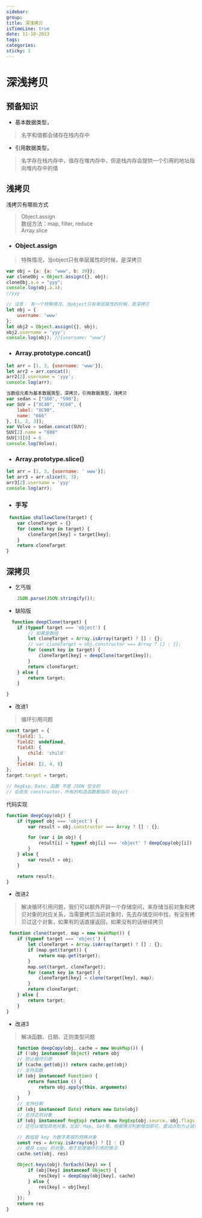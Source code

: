 ```yaml
---
sidebar:
group:
title: 深浅拷贝
isTimeLine: true
date: 11-10-2023
tags:
categories:
sticky: 1
---
```


# 深浅拷贝

## 预备知识

- 基本数据类型，

> 名字和值都会储存在栈内存中

- 引用数据类型，

> 名字存在栈内存中，值存在堆内存中，但是栈内存会提供一个引用的地址指向堆内存中的值

## 浅拷贝

浅拷贝有哪些方式

> Object.assign  
> 数组方法：map, filter, reduce     
> Array.slice

- ### Object.assign

> 特殊情况，当object只有单层属性的时候，是深拷贝

```js
var obj = {a: {a: "www", b: 39}};
var cloneObj = Object.assign({}, obj);
cloneObj.a.a = "yyy";
console.log(obj.a.a);
//yyy

// 注意： 有一个特殊情况，当object只有单层属性的时候，是深拷贝
let obj = {
    username: 'www'
};
let obj2 = Object.assign({}, obj);
obj2.username = 'yyy';
console.log(obj); //{username: "www"}
```

- ### Array.prototype.concat()

```js
let arr = [1, 3, {username: 'www'}];
let arr2 = arr.concat();
arr2[2].username = 'yyy';
console.log(arr);

当数组元素为基本数据类型，深拷贝，引用数据类型，浅拷贝
var sedan = ["S60", "S90"];
var SUV = ["XC40", "XC60", {
    label: "XC90",
    name: "666"
}, [1, 2, 3]];
var Volvo = sedan.concat(SUV);
SUV[2].name = "888"
SUV[3][0] = 6
console.log(Volvo);
```

- ### Array.prototype.slice()

```js
let arr = [1, 3, {username: ' www'}];
let arr3 = arr.slice(0, 3);
arr3[2].username = 'yyy'
console.log(arr);
```

- ### 手写

```js
 function shallowClone(target) {
    var cloneTarget = {}
    for (const key in target) {
        cloneTarget[key] = target[key];
    }
    return cloneTarget
}
```

## 深拷贝

- 乞丐版

```js
    JSON.parse(JSON.stringify());
```

- 缺陷版

```js
  function deepClone(target) {
    if (typeof target === 'object') {
        // 如果是数组
        let cloneTarget = Array.isArray(target) ? [] : {};
        // var cloneTarget = obj.constructor === Array ? [] : {};
        for (const key in target) {
            cloneTarget[key] = deepClone(target[key]);
        }
        return cloneTarget;
    } else {
        return target;
    }

}
```

- 改进1

> 循环引用问题

```js
const target = {
    field1: 1,
    field2: undefined,
    field3: {
        child: 'child'
    },
    field4: [2, 4, 8]
};
target.target = target;

// RegExp、Date、函数 不是 JSON 安全的
// 会丢失 constructor，所有的构造函数都指向 Object
```

代码实现

```js
function deepCopy(obj) {
    if (typeof obj === 'object') {
        var result = obj.constructor === Array ? [] : {};

        for (var i in obj) {
            result[i] = typeof obj[i] === 'object' ? deepCopy(obj[i]) : obj[i];
        }
    } else {
        var result = obj;
    }

    return result;
}
```

- 改进2

>  解决循环引用问题，我们可以额外开辟一个存储空间，来存储当前对象和拷贝对象的对应关系，当需要拷贝当前对象时，先去存储空间中找，有没有拷贝过这个对象，如果有的话直接返回，如果没有的话继续拷贝

```js
 function clone(target, map = new WeakMap()) {
    if (typeof target === 'object') {
        let cloneTarget = Array.isArray(target) ? [] : {};
        if (map.get(target)) {
            return map.get(target);
        }
        map.set(target, cloneTarget);
        for (const key in target) {
            cloneTarget[key] = clone(target[key], map);
        }
        return cloneTarget;
    } else {
        return target;
    }
}
```

- 改进3

> 解决函数、日期、正则类型问题

```js
    function deepCopy(obj, cache = new WeakMap()) {
    if (!obj instanceof Object) return obj
    // 防止循环引用
    if (cache.get(obj)) return cache.get(obj)
    // 支持函数
    if (obj instanceof Function) {
        return function () {
            return obj.apply(this, arguments)
        }
    }
    // 支持日期
    if (obj instanceof Date) return new Date(obj)
    // 支持正则对象
    if (obj instanceof RegExp) return new RegExp(obj.source, obj.flags)
    // 还可以增加其他对象，比如：Map, Set等，根据情况判断增加即可，面试点到为止就可以了

    // 数组是 key 为数字素银的特殊对象
    const res = Array.isArray(obj) ? [] : {}
    // 缓存 copy 的对象，用于处理循环引用的情况
    cache.set(obj, res)

    Object.keys(obj).forEach((key) => {
        if (obj[key] instanceof Object) {
            res[key] = deepCopy(obj[key], cache)
        } else {
            res[key] = obj[key]
        }
    });
    return res
}

```







